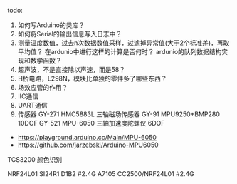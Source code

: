 ﻿todo:
1. 如何写Arduino的类库？
2. 如何将Serial的输出信息写入日志中？
3. 测量温度数值，过去n次数据数值采样，过滤掉异常值(大于2个标准差)，再取平均值？
 在ardunio中进行这样的计算是否何时？ ardunio的队列数据结构实现和数学函数？
4.  超声波，不是直接除以声速，而是58？
5. H桥电路，L298N，模块比单独的零件多了哪些东西？
6. 场效应管的作用？
7. IIC通信
8. UART通信
9. 传感器
GY-271 HMC5883L 三轴磁场传感器
GY-91 MPU9250+BMP280 10DOF
GY-521 MPU-6050 三轴加速度陀螺仪 6DOF
 * https://playground.arduino.cc/Main/MPU-6050
 * https://github.com/jarzebski/Arduino-MPU6050

TCS3200 颜色识别

NRF24L01 SI24R1 D1B2  #2.4G
A7105 CC2500/NRF24L01 #2.4G





